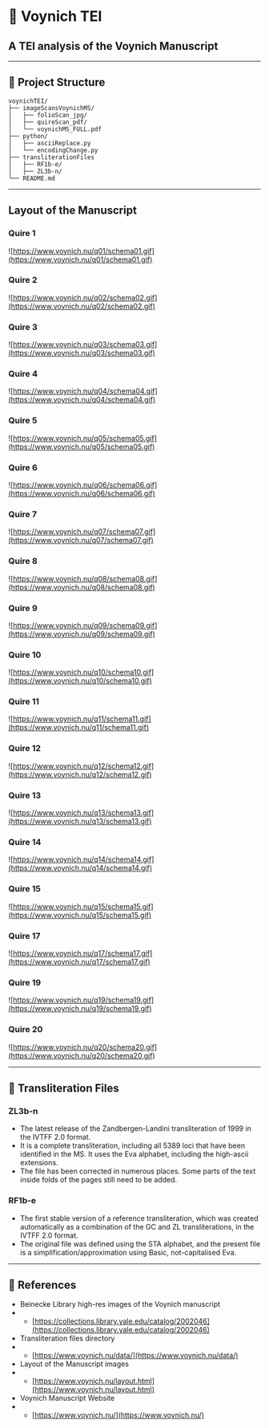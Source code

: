 # 🌿 Voynich TEI

A TEI analysis of the Voynich Manuscript
---
---

## 📂 Project Structure

```
voynichTEI/
├── imageScansVoynichMS/
│   ├── folioScan_jpg/
│   ├── quireScan_pdf/
│   └── voynichMS_FULL.pdf
├── python/
│   ├── asciiReplace.py
│   └── encodingChange.py
├── transliterationFiles
│   ├── RF1b-e/
│   ├── ZL3b-n/
└── README.md
```

---
## Layout of the Manuscript

### Quire 1
![https://www.voynich.nu/q01/schema01.gif](https://www.voynich.nu/q01/schema01.gif)
### Quire 2
![https://www.voynich.nu/q02/schema02.gif](https://www.voynich.nu/q02/schema02.gif)
### Quire 3
![https://www.voynich.nu/q03/schema03.gif](https://www.voynich.nu/q03/schema03.gif)
### Quire 4
![https://www.voynich.nu/q04/schema04.gif](https://www.voynich.nu/q04/schema04.gif)
### Quire 5
![https://www.voynich.nu/q05/schema05.gif](https://www.voynich.nu/q05/schema05.gif)
### Quire 6
![https://www.voynich.nu/q06/schema06.gif](https://www.voynich.nu/q06/schema06.gif)
### Quire 7
![https://www.voynich.nu/q07/schema07.gif](https://www.voynich.nu/q07/schema07.gif)
### Quire 8
![https://www.voynich.nu/q08/schema08.gif](https://www.voynich.nu/q08/schema08.gif)
### Quire 9
![https://www.voynich.nu/q09/schema09.gif](https://www.voynich.nu/q09/schema09.gif)
### Quire 10
![https://www.voynich.nu/q10/schema10.gif](https://www.voynich.nu/q10/schema10.gif)
### Quire 11
![https://www.voynich.nu/q11/schema11.gif](https://www.voynich.nu/q11/schema11.gif)
### Quire 12
![https://www.voynich.nu/q12/schema12.gif](https://www.voynich.nu/q12/schema12.gif)
### Quire 13
![https://www.voynich.nu/q13/schema13.gif](https://www.voynich.nu/q13/schema13.gif)
### Quire 14
![https://www.voynich.nu/q14/schema14.gif](https://www.voynich.nu/q14/schema14.gif)
### Quire 15
![https://www.voynich.nu/q15/schema15.gif](https://www.voynich.nu/q15/schema15.gif)
### Quire 17
![https://www.voynich.nu/q17/schema17.gif](https://www.voynich.nu/q17/schema17.gif)
### Quire 19
![https://www.voynich.nu/q19/schema19.gif](https://www.voynich.nu/q19/schema19.gif)
### Quire 20
![https://www.voynich.nu/q20/schema20.gif](https://www.voynich.nu/q20/schema20.gif)

---

## 📄 Transliteration Files

### ZL3b-n

- The latest release of the Zandbergen-Landini transliteration of 1999 in the IVTFF 2.0 format. 
- It is a complete transliteration, including all 5389 loci that have been identified in the MS. It uses the Eva alphabet, including the high-ascii extensions.
- The file has been corrected in numerous places. Some parts of the text inside folds of the pages still need to be added.

### RF1b-e

- The first stable version of a reference transliteration, which was created automatically as a combination of the GC and ZL transliterations, in the IVTFF 2.0 format. 
- The original file was defined using the STA alphabet, and the present file is a simplification/approximation using Basic, not-capitalised Eva.

---

## 🔗 References

* Beinecke Library high-res images of the Voynich manuscript
* * [https://collections.library.yale.edu/catalog/2002046](https://collections.library.yale.edu/catalog/2002046)
* Transliteration files directory
* * [https://www.voynich.nu/data/](https://www.voynich.nu/data/)
* Layout of the Manuscript images
* * [https://www.voynich.nu/layout.html](https://www.voynich.nu/layout.html)
* Voynich Manuscript Website
* * [https://www.voynich.nu/](https://www.voynich.nu/)



